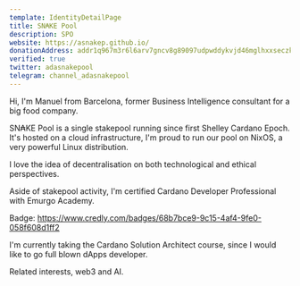 ```yaml
---
template: IdentityDetailPage
title: SN₳KE Pool
description: SPO
website: https://asnakep.github.io/
donationAddress: addr1q967m3r6l6arv7gncv8g89097udpwddykvjd46mglhxxseczkqxzg40h793dq5qtwrcw4kl7t623qywzvrjgm0yjxrzs6k2kdl
verified: true
twitter: adasnakepool
telegram: channel_adasnakepool
---
```


Hi, I'm Manuel from Barcelona, former Business Intelligence consultant
for a big food company.

SN₳KE Pool is a single stakepool running since first Shelley Cardano Epoch.
It's hosted on a cloud infrastructure, I'm proud to run our pool on NixOS, 
a very powerful Linux distribution.

I love the idea of decentralisation on both technological and ethical perspectives.

Aside of stakepool activity, I'm certified Cardano Developer Professional
with Emurgo Academy.

Badge: https://www.credly.com/badges/68b7bce9-9c15-4af4-9fe0-058f608d1ff2

I'm currently taking the Cardano Solution Architect course, since I would like to go
full blown dApps developer. 

Related interests, web3 and AI.

